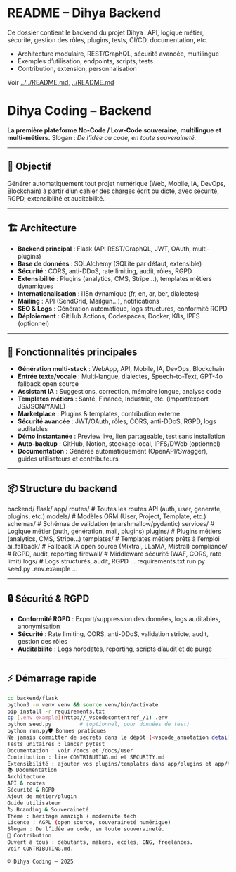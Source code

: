 # README – Dihya Backend

Ce dossier contient le backend du projet Dihya : API, logique métier, sécurité, gestion des rôles, plugins, tests, CI/CD, documentation, etc.

- Architecture modulaire, REST/GraphQL, sécurité avancée, multilingue
- Exemples d’utilisation, endpoints, scripts, tests
- Contribution, extension, personnalisation

Voir [../../README.md](../../README.md), [../README.md](../README.md)

# Dihya Coding – Backend

**La première plateforme No-Code / Low-Code souveraine, multilingue et multi-métiers.**
Slogan : _De l’idée au code, en toute souveraineté._

---

## 🚀 Objectif

Générer automatiquement tout projet numérique (Web, Mobile, IA, DevOps, Blockchain) à partir d’un cahier des charges écrit ou dicté, avec sécurité, RGPD, extensibilité et auditabilité.

---

## 🏗️ Architecture

- **Backend principal** : Flask (API REST/GraphQL, JWT, OAuth, multi-plugins)
- **Base de données** : SQLAlchemy (SQLite par défaut, extensible)
- **Sécurité** : CORS, anti-DDoS, rate limiting, audit, rôles, RGPD
- **Extensibilité** : Plugins (analytics, CMS, Stripe…), templates métiers dynamiques
- **Internationalisation** : i18n dynamique (fr, en, ar, ber, dialectes)
- **Mailing** : API (SendGrid, Mailgun…), notifications
- **SEO & Logs** : Génération automatique, logs structurés, conformité RGPD
- **Déploiement** : GitHub Actions, Codespaces, Docker, K8s, IPFS (optionnel)

---

## 🧩 Fonctionnalités principales

- **Génération multi-stack** : WebApp, API, Mobile, IA, DevOps, Blockchain
- **Entrée texte/vocale** : Multi-langue, dialectes, Speech-to-Text, GPT-4o fallback open source
- **Assistant IA** : Suggestions, correction, mémoire longue, analyse code
- **Templates métiers** : Santé, Finance, Industrie, etc. (import/export JS/JSON/YAML)
- **Marketplace** : Plugins & templates, contribution externe
- **Sécurité avancée** : JWT/OAuth, rôles, CORS, anti-DDoS, RGPD, logs auditables
- **Démo instantanée** : Preview live, lien partageable, test sans installation
- **Auto-backup** : GitHub, Notion, stockage local, IPFS/DWeb (optionnel)
- **Documentation** : Générée automatiquement (OpenAPI/Swagger), guides utilisateurs et contributeurs

---

## 📦 Structure du backend
backend/ flask/ app/ routes/ # Toutes les routes API (auth, user, generate, plugins, etc.) models/ # Modèles ORM (User, Project, Template, etc.) schemas/ # Schémas de validation (marshmallow/pydantic) services/ # Logique métier (auth, génération, mail, plugins) plugins/ # Plugins métiers (analytics, CMS, Stripe…) templates/ # Templates métiers prêts à l’emploi ai_fallback/ # Fallback IA open source (Mixtral, LLaMA, Mistral) compliance/ # RGPD, audit, reporting firewall/ # Middleware sécurité (WAF, CORS, rate limit) logs/ # Logs structurés, audit, RGPD ... requirements.txt run.py seed.py .env.example ...


---

## 🔒 Sécurité & RGPD

- **Conformité RGPD** : Export/suppression des données, logs auditables, anonymisation
- **Sécurité** : Rate limiting, CORS, anti-DDoS, validation stricte, audit, gestion des rôles
- **Auditabilité** : Logs horodatés, reporting, scripts d’audit et de purge

---

## ⚡ Démarrage rapide

```bash
cd backend/flask
python3 -m venv venv && source venv/bin/activate
pip install -r requirements.txt
cp [.env.example](http://_vscodecontentref_/1) .env
python seed.py         # (optionnel, pour données de test)
python run.py🛡️ Bonnes pratiques
Ne jamais committer de secrets dans le dépôt (<vscode_annotation details='%5B%7B%22title%22%3A%22hardcoded-credentials%22%2C%22description%22%3A%22Embedding%20credentials%20in%20source%20code%20risks%20unauthorized%20access%22%7D%5D'>util</vscode_annotation>iser .env)
Tests unitaires : lancer pytest
Documentation : voir /docs et /docs/user
Contribution : lire CONTRIBUTING.md et SECURITY.md
Extensibilité : ajouter vos plugins/templates dans app/plugins et app/templates
📚 Documentation
Architecture
API & routes
Sécurité & RGPD
Ajout de métier/plugin
Guide utilisateur
🏷️ Branding & Souveraineté
Thème : héritage amazigh + modernité tech
Licence : AGPL (open source, souveraineté numérique)
Slogan : De l’idée au code, en toute souveraineté.
🤝 Contribution
Ouvert à tous : débutants, makers, écoles, ONG, freelances.
Voir CONTRIBUTING.md.

© Dihya Coding – 2025

